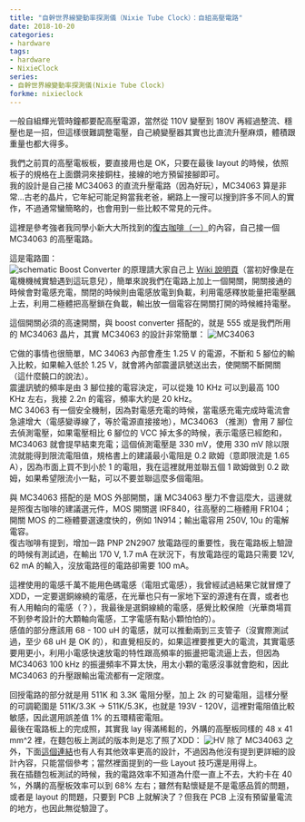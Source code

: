 ```yaml
---
title: "自幹世界線變動率探測儀（Nixie Tube Clock）：自組高壓電路"
date: 2018-10-20
categories:
- hardware
tags:
- hardware
- NixieClock
series:
- 自幹世界線變動率探測儀(Nixie Tube Clock)
forkme: nixieclock
---
```


一般自組輝光管時鐘都要配高壓電源，當然從 110V 變壓到 180V 再經過整流、穩壓也是一招，但這樣很難調整電壓，自己繞變壓器其實也比直流升壓麻煩，體積跟重量也都大得多。  
<!--more-->
我們之前買的高壓電板板，要直接用也是 OK，只要在最後 layout 的時候，依照板子的規格在上面鑽洞來接銅柱，接線的地方預留接腳即可。  
我的設計是自己接 MC34063 的直流升壓電路（因為好玩），MC34063 算是非常…古老的晶片，它年紀可能足夠當我老爸，網路上一搜可以搜到許多不同人的實作，不過通常蠻簡略的，也會用到一些比較不常見的元件。  
<!--more-->
這裡是參考強者我同學小新大大所找到的[復古咖啡（一）](https://fugu.cafe/talks/7517)的內容，自己接一個 MC34063 的高壓電路。  

這是電路圖：  
![schematic](/images/nixie/HV.png)
Boost Converter 的原理請大家自己上 [Wiki 說明頁](https://en.wikipedia.org/wiki/Boost_converter#Circuit_analysis)（當初好像是在電機機械實驗遇到這玩意兒），簡單來說我們在電路上加上一個開關，開關接通的時候會對電感充電，關閉的時候則由電感放電到負載，利用電感釋放能量把電壓飆上去，利用二極體把高壓鎖在負載，輸出放一個電容在開關打開的時候維持電壓。  

這個開關必須的高速開關，與 boost converter 搭配的，就是 555 或是我們所用的 MC34063 晶片，其實 MC34063 的設計非常簡單：
![MC34063](/images/nixie/MC34063.png)

它做的事情也很簡單，MC 34063 內部會產生 1.25 V 的電源，不斷和 5 腳位的輸入比較，如果輸入低於 1.25 V，就會將內部震盪訊號送出去，使開關不斷開關（這什麼饒口的說法）。  
震盪訊號的頻率是由 3 腳位接的電容決定，可以從幾 10 KHz 可以到最高 100 KHz 左右，我接 2.2n 的電容，頻率大約是 20 kHz。  
MC 34063 有一個安全機制，因為對電感充電的時候，當電感充電完成時電流會急遽增大（電感變導線了，等於電源直接接地），MC34063 （推測）會用 7 腳位去偵測電壓，如果電壓相比 6 腳位的 VCC 掉太多的時候，表示電感已經飽和，MC34063 就會提早結束充電；這個偵測電壓是 330 mV，使用 330 mV 除以限流就能得到限流電阻值，規格書上的建議最小電阻是 0.2 歐姆（意即限流是 1.65 A），因為市面上買不到小於 1 的電阻，我在這裡就用並聯五個 1 歐姆做到 0.2 歐姆，如果希望限流小一點，可以不要並聯這麼多個電阻。    

與 MC34063 搭配的是 MOS 外部開關，讓 MC34063 壓力不會這麼大，這邊就是照復古咖啡的建議選元件，MOS 開關選 IRF840，往高壓的二極體用 FR104；開關 MOS 的二極體要選速度快的，例如 1N914；輸出電容用 250V, 10u 的電解電容。  
復古咖啡有提到，增加一路 PNP 2N2907 放電路徑的重要性，我在電路板上驗證的時候有測試過，在輸出 170 V, 1.7 mA 在狀況下，有放電路徑的電路只需要 12V, 62 mA 的輸入，沒放電路徑的電路卻需要 100 mA。    

這裡使用的電感千萬不能用色碼電感（電阻式電感），我曾經試過結果它就冒煙了XDD，一定要選銅線繞的電感，在光華也只有一家地下室的源達有在賣，或者也有人用軸向的電感（？），我最後是選銅線繞的電感，感覺比較保險（光華商場買不到參考設計的大顆軸向電感，工字電感有點小顆怕怕的）。  
感值的部分應該用 68 - 100 uH 的電感，就可以推動兩到三支管子（沒實際測試過，至少 68 uH 是 OK 的），和直覺相反的，如果這裡要推更大的電流，其實電感要用更小，利用小電感快速放電的特性跟高頻率的振盪把電流逼上去，但因為 MC34063 100 kHz 的振盪頻率不算太快，用太小顆的電感沒事就會飽和，因此 MC34063 的升壓跟輸出電流都有一定限度。  

回授電路的部分就是用 511K 和 3.3K 電阻分壓，加上 2k 的可變電阻，這樣分壓的可調範圍是 511K/3.3K -> 511K/5.3K，也就是 193V - 120V，這裡對電阻值比較敏感，因此選用誤差值 1% 的五環精密電阻。    
最後在電路板上的完成照，其實我 lay 得滿稀鬆的，外購的高壓板同樣的 48 x 41 mm^2 裡，在麵包板上測試的版本則是忘了照了XDD：
![HV](/images/nixie/DSC_1173.jpg "opt title")
除了 MC34063 之外，下面[這個連結](http://www.mobile01.com/topicdetail.php?f=348&t=3398723)也有人有其他效率更高的設計，不過因為他沒有提到更詳細的設計內容，只能當個參考；當然裡面提到的一些 Layout 技巧還是用得上。  
我在插麵包板測試的時候，我的電路效率不知道為什麼一直上不去，大約卡在 40 %，外購的高壓板效率可以到 68% 左右；雖然有點懷疑是不是電感品質的問題，或者是 layout 的問題，只要到 PCB 上就解決了？但我在 PCB 上沒有預留量電流的地方，也因此無從驗證了。 
